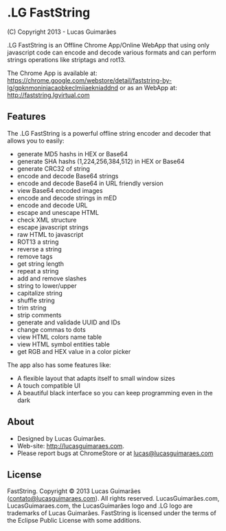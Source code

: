 .LG FastString
==========
(C) Copyright 2013 - Lucas Guimarães

.LG FastString is an Offline Chrome App/Online WebApp that using only javascript code can encode and decode various formats
and can perform strings operations like striptags and rot13.

The Chrome App is available at: https://chrome.google.com/webstore/detail/faststring-by-lg/gpknmoniniacaobkeclmiiaekniaddnd
or as an WebApp at: http://faststring.lgvirtual.com

Features
---
The .LG FastString is a powerful offline string encoder and decoder that allows you to easily:

 - generate MD5 hashs in HEX or Base64
 - generate SHA hashs (1,224,256,384,512) in HEX or Base64
 - generate CRC32 of string
 - encode and decode Base64 strings
 - encode and decode Base64 in URL friendly version
 - view Base64 encoded images
 - encode and decode strings in mED
 - encode and decode URL
 - escape and unescape HTML
 - check XML structure
 - escape javascript strings
 - raw HTML to javascript
 - ROT13 a string
 - reverse a string
 - remove tags
 - get string length
 - repeat a string
 - add and remove slashes
 - string to lower/upper
 - capitalize string
 - shuffle string
 - trim string
 - strip comments
 - generate and validade UUID and IDs
 - change commas to dots
 - view HTML colors name table
 - view HTML symbol entities table
 - get RGB and HEX value in a color picker

 The app also has some features like:
 - A flexible layout that adapts itself to small window sizes
 - A touch compatible UI
 - A beautiful black interface so you can keep programming even in the dark

About
---
 - Designed by Lucas Guimarães.
 - Web-site: http://lucasguimaraes.com.
 - Please report bugs at ChromeStore or at lucas@lucasguimaraes.com

License
---
FastString. Copyright © 2013 Lucas Guimarães (contato@lucasguimaraes.com). All rights reserved. LucasGuimarães.com, LucasGuimaraes.com, the LucasGuimarães logo and .LG logo are trademarks of Lucas Guimarães.
FastString is licensed under the terms of the Eclipse Public License with some additions.
